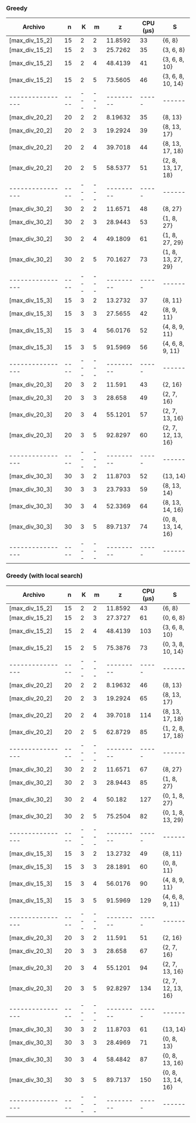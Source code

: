 ### Greedy

|     Archivo    |  n | K | m | z | CPU (µs) | S |
|----------------|----|---|---|---|----------|---|
| [max_div_15_2] | 15 | 2 | 2 | 11.8592 | 33 | {6, 8} | 
| [max_div_15_2] | 15 | 2 | 3 | 25.7262 | 35 | {3, 6, 8} | 
| [max_div_15_2] | 15 | 2 | 4 | 48.4139 | 41 | {3, 6, 8, 10} | 
| [max_div_15_2] | 15 | 2 | 5 | 73.5605 | 46 | {3, 6, 8, 10, 14} | 
|----------------|----|---|---|---------|-----|------|
| [max_div_20_2] | 20 | 2 | 2 | 8.19632 | 35 | {8, 13} | 
| [max_div_20_2] | 20 | 2 | 3 | 19.2924 | 39 | {8, 13, 17} | 
| [max_div_20_2] | 20 | 2 | 4 | 39.7018 | 44 | {8, 13, 17, 18} | 
| [max_div_20_2] | 20 | 2 | 5 | 58.5377 | 51 | {2, 8, 13, 17, 18} | 
|----------------|----|---|---|---------|-----|------|
| [max_div_30_2] | 30 | 2 | 2 | 11.6571 | 48 | {8, 27} | 
| [max_div_30_2] | 30 | 2 | 3 | 28.9443 | 53 | {1, 8, 27} | 
| [max_div_30_2] | 30 | 2 | 4 | 49.1809 | 61 | {1, 8, 27, 29} | 
| [max_div_30_2] | 30 | 2 | 5 | 70.1627 | 73 | {1, 8, 13, 27, 29} | 
|----------------|----|---|---|---------|-----|------|
| [max_div_15_3] | 15 | 3 | 2 | 13.2732 | 37 | {8, 11} | 
| [max_div_15_3] | 15 | 3 | 3 | 27.5655 | 42 | {8, 9, 11} | 
| [max_div_15_3] | 15 | 3 | 4 | 56.0176 | 52 | {4, 8, 9, 11} | 
| [max_div_15_3] | 15 | 3 | 5 | 91.5969 | 56 | {4, 6, 8, 9, 11} | 
|----------------|----|---|---|---------|-----|------|
| [max_div_20_3] | 20 | 3 | 2 | 11.591 | 43 | {2, 16} | 
| [max_div_20_3] | 20 | 3 | 3 | 28.658 | 49 | {2, 7, 16} | 
| [max_div_20_3] | 20 | 3 | 4 | 55.1201 | 57 | {2, 7, 13, 16} | 
| [max_div_20_3] | 20 | 3 | 5 | 92.8297 | 60 | {2, 7, 12, 13, 16} | 
|----------------|----|---|---|---------|-----|------|
| [max_div_30_3] | 30 | 3 | 2 | 11.8703 | 52 | {13, 14} | 
| [max_div_30_3] | 30 | 3 | 3 | 23.7933 | 59 | {8, 13, 14} | 
| [max_div_30_3] | 30 | 3 | 4 | 52.3369 | 64 | {8, 13, 14, 16} | 
| [max_div_30_3] | 30 | 3 | 5 | 89.7137 | 74 | {0, 8, 13, 14, 16} | 
|----------------|----|---|---|---------|-----|------|


### Greedy (with local search)
 
|     Archivo    |  n | K | m | z | CPU (µs) | S |
|----------------|----|---|---|---|----------|---|
| [max_div_15_2] | 15 | 2 | 2 | 11.8592 | 43 | {6, 8} | 
| [max_div_15_2] | 15 | 2 | 3 | 27.3727 | 61 | {0, 6, 8} | 
| [max_div_15_2] | 15 | 2 | 4 | 48.4139 | 103 | {3, 6, 8, 10} | 
| [max_div_15_2] | 15 | 2 | 5 | 75.3876 | 73 | {0, 3, 8, 10, 14} | 
|----------------|----|---|---|---------|-----|------|
| [max_div_20_2] | 20 | 2 | 2 | 8.19632 | 46 | {8, 13} | 
| [max_div_20_2] | 20 | 2 | 3 | 19.2924 | 65 | {8, 13, 17} | 
| [max_div_20_2] | 20 | 2 | 4 | 39.7018 | 114 | {8, 13, 17, 18} | 
| [max_div_20_2] | 20 | 2 | 5 | 62.8729 | 85 | {1, 2, 8, 17, 18} | 
|----------------|----|---|---|---------|-----|------|
| [max_div_30_2] | 30 | 2 | 2 | 11.6571 | 67 | {8, 27} | 
| [max_div_30_2] | 30 | 2 | 3 | 28.9443 | 85 | {1, 8, 27} | 
| [max_div_30_2] | 30 | 2 | 4 | 50.182 | 127 | {0, 1, 8, 27} | 
| [max_div_30_2] | 30 | 2 | 5 | 75.2504 | 82 | {0, 1, 8, 13, 29} | 
|----------------|----|---|---|---------|-----|------|
| [max_div_15_3] | 15 | 3 | 2 | 13.2732 | 49 | {8, 11} | 
| [max_div_15_3] | 15 | 3 | 3 | 28.1891 | 60 | {0, 8, 11} | 
| [max_div_15_3] | 15 | 3 | 4 | 56.0176 | 90 | {4, 8, 9, 11} | 
| [max_div_15_3] | 15 | 3 | 5 | 91.5969 | 129 | {4, 6, 8, 9, 11} | 
|----------------|----|---|---|---------|-----|------|
| [max_div_20_3] | 20 | 3 | 2 | 11.591 | 51 | {2, 16} | 
| [max_div_20_3] | 20 | 3 | 3 | 28.658 | 67 | {2, 7, 16} | 
| [max_div_20_3] | 20 | 3 | 4 | 55.1201 | 94 | {2, 7, 13, 16} | 
| [max_div_20_3] | 20 | 3 | 5 | 92.8297 | 134 | {2, 7, 12, 13, 16} | 
|----------------|----|---|---|---------|-----|------|
| [max_div_30_3] | 30 | 3 | 2 | 11.8703 | 61 | {13, 14} | 
| [max_div_30_3] | 30 | 3 | 3 | 28.4969 | 71 | {0, 8, 13} | 
| [max_div_30_3] | 30 | 3 | 4 | 58.4842 | 87 | {0, 8, 13, 16} | 
| [max_div_30_3] | 30 | 3 | 5 | 89.7137 | 150 | {0, 8, 13, 14, 16} | 
|----------------|----|---|---|---------|-----|------|